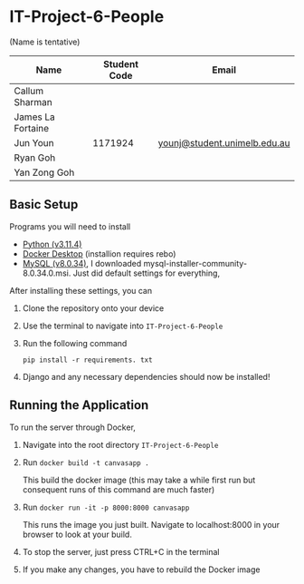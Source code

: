 # IT-Project-6-People

(Name is tentative)

| **Name** | **Student Code** | **Email** |
|-------------------|------------------	|----------- |
|Callum Sharman| | |
|James La Fortaine| | |
|Jun Youn |1171924|younj@student.unimelb.edu.au|
| Ryan Goh | | |
| Yan Zong Goh | | |

## Basic Setup

Programs you will need to install

- [Python (v3.11.4)](https://www.python.org/downloads/windows)
- [Docker Desktop](https://www.docker.com/products/docker-desktop/) (installion requires rebo)
- [MySQL (v8.0.34)](https://dev.mysql.com/downloads/installer/), I downloaded mysql-installer-community-8.0.34.0.msi. Just did default settings for everything, 

After installing these settings, you can

1. Clone the repository onto your device

2. Use the terminal to navigate into ```IT-Project-6-People```

3. Run the following command

    ```pip install -r requirements. txt```

4. Django and any necessary dependencies should now be installed!


## Running the Application

To run the server through Docker, 

1. Navigate into the root directory ```IT-Project-6-People```

2. Run ```docker build -t canvasapp .``` 
    
    This build the docker image (this may take a while first run but consequent runs of this command are much faster)

3. Run ```docker run -it -p 8000:8000 canvasapp``` 

    This runs the image you just built. Navigate to localhost:8000 in your browser to look at your build.

4. To stop the server, just press CTRL+C in the terminal

5. If you make any changes, you have to rebuild the Docker image
